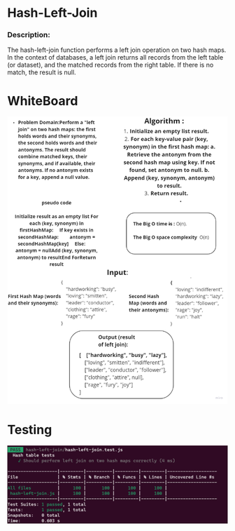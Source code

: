 # Hash-Left-Join

### Description:

The hash-left-join function performs a left join operation on two hash maps. In the context of databases, a left join returns all records from the left table (or dataset), and the matched records from the right table. If there is no match, the result is null.

# WhiteBoard

![Alt text](image.png)

# Testing

![Alt text](image-1.png)
